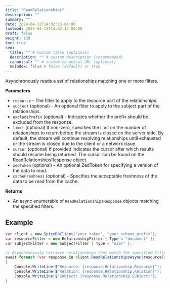 ```yaml
---
title: "ReadRelationships"
description: ""
summary: ""
date: 2024-04-12T14:02:13-04:00
lastmod: 2024-04-12T14:02:13-04:00
draft: false
weight: 130
toc: true
seo:
  title: "" # custom title (optional)
  description: "" # custom description (recommended)
  canonical: "" # custom canonical URL (optional)
  noindex: false # false (default) or true
---
```

Asynchronously reads a set of relationships matching one or more filters.

**Parameters**

- `resource` - The filter to apply to the resource part of the relationships.
- `subject` (optional) - An optional filter to apply to the subject part of the relationships.
- `excludePrefix` (optional) - Indicates whether the prefix should be excluded from the response.
- `limit` (optional) If non-zero, specifies the limit on the number of relationships to return before the stream is closed on the server side. By default, the stream will continue resolving relationships until exhausted or the stream is closed due to the client or a network issue.</param>
- `cursor` (optional) If provided indicates the cursor after which results should resume being returned. The cursor can be found on the ReadRelationshipsResponse object.</param>
- `zedToken` (optional) - An optional ZedToken for specifying a version of the data to read.
- `cacheFreshness` (optional) - Specifies the acceptable freshness of the data to be read from the cache.

**Returns**

- An async enumerable of `ReadRelationshipsResponse` objects matching the specified filters.


## Example

```csharp
var client = new SpiceDbClient("your_token", "your_schema_prefix");
var resourceFilter = new RelationshipFilter { Type = "document" };
var subjectFilter = new SubjectFilter { Type = "user" };

// Asynchronously retrieve relationships that match the specified filters.
await foreach (var response in client.ReadRelationshipsAsync(resourceFilter, subjectFilter))
{
    Console.WriteLine($"Resource: {response.Relationship.Resource}");
    Console.WriteLine($"Relation: {response.Relationship.Relation}");
    Console.WriteLine($"Subject: {response.Relationship.Subject}");
}
```
